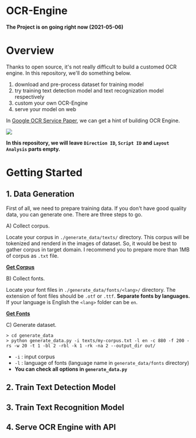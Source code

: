 # OCR-Engine

__The Project is on going right now (2021-05-06)__

# Overview

Thanks to open source, it's not really difficult to build a customed OCR engine. In this repository, we'll do something below.

1. download and pre-process dataset for training model
2. try training text detection model and text recognization model respectively
3. custom your own OCR-Engine
4. serve your model on web

In [Google OCR Service Paper](https://das2018.cvl.tuwien.ac.at/media/filer_public/85/fd/85fd4698-040f-45f4-8fcc-56d66533b82d/das2018_short_papers.pdf#page=23), we can get a hint of building OCR Engine.

![](https://www.dropbox.com/s/zjkvt6cm3pv2f7x/google_ocr_structure.jpg?raw=1)  

__In this repository, we will leave `Direction ID`, `Script ID` and `Layout Analysis` parts empty.__ 

# Getting Started   

## 1. Data Generation   

First of all, we need to prepare training data. If you don't have good quality data, you can generate one. There are three steps to go.

A) Collect corpus.  

Locate your corpus in `./generate_data/texts/` directory. This corpus will be tokenized and renderd in the images of dataset. So, it would be best to gather corpus in target domain.
I recommend you to prepare more than 1MB of corpus as `.txt` file.  

__[Get Corpus](https://lionbridge.ai/datasets/the-best-25-datasets-for-natural-language-processing/)__          

B) Collect fonts.  

Locate your font files in `./generate_data/fonts/<lang>/` directory. The extension of font files should be `.otf` or `.ttf`. **Separate fonts by languages.** If your language is English the `<lang>` folder can be `en`.   

__[Get Fonts](https://www.dafont.com/)__

C) Generate dataset.  

```  
> cd generate_data
> python generate_data.py -i texts/my-corpus.txt -l en -c 880 -f 200 -rs -w 20 -t 1 -bl 2 -rbl -k 1 -rk -na 2 --output_dir out/
```

- `-i` : input corpus
- `-l` : language of fonts (language name in `generate_data/fonts` directory)
- __You can check all options in `generate_data.py`__

## 2. Train Text Detection Model

## 3. Train Text Recognition Model

## 4. Serve OCR Engine with API